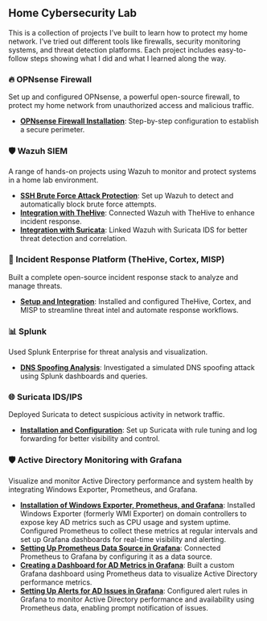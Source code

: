 ## Home Cybersecurity Lab
  
This is a collection of projects I’ve built to learn how to protect my home network. I’ve tried out different tools like firewalls, security monitoring systems, and threat detection platforms. Each project includes easy-to-follow steps showing what I did and what I learned along the way.  
  
<h3>🔥 OPNsense Firewall</h3>  
<p>Set up and configured OPNsense, a powerful open-source firewall, to protect my home network from unauthorized access and malicious traffic.</p>
<ul>
  <li>
    <a href="/OPNsense/OPNsense%20Setup"><strong>OPNsense Firewall Installation</strong></a>: Step-by-step configuration to establish a secure perimeter.
  </li>
</ul>
  
<h3>🛡️ Wazuh SIEM</h3>
<p>A range of hands-on projects using Wazuh to monitor and protect systems in a home lab environment.</p>
<ul>
  <li>
    <a href="/Wazuh/Wazuh%20SSH%20Brute%20Force%20Attack%20Protection"><strong>SSH Brute Force Attack Protection</strong></a>: Set up Wazuh to detect and automatically block brute force attempts.
  </li>
  <li>
    <a href="/Wazuh/Wazuh%20Integration%20with%20TheHive"><strong>Integration with TheHive</strong></a>: Connected Wazuh with TheHive to enhance incident response.
  </li>
  <li>
    <a href="/Wazuh/Wazuh%20Integration%20with%20Suricata"><strong>Integration with Suricata</strong></a>: Linked Wazuh with Suricata IDS for better threat detection and correlation.
  </li>
</ul>

<h3>🧠 Incident Response Platform (TheHive, Cortex, MISP)</h3>
<p>Built a complete open-source incident response stack to analyze and manage threats.</p>
<ul>
  <li>
    <a href="/TheHive-Cortex-MISP/TheHive-Cortex-MISP%20Setup%20and%20Integration"><strong>Setup and Integration</strong></a>: Installed and configured TheHive, Cortex, and MISP to streamline threat intel and automate response workflows.
  </li>
</ul>

<h3>📊 Splunk</h3>
<p>Used Splunk Enterprise for threat analysis and visualization.</p>
<ul>
  <li>
    <a href="/Splunk/DNS%20Spoofing%20Analysis"><strong>DNS Spoofing Analysis</strong></a>: Investigated a simulated DNS spoofing attack using Splunk dashboards and queries.
  </li>
</ul>

<h3>🌐 Suricata IDS/IPS</h3>
<p>Deployed Suricata to detect suspicious activity in network traffic.</p>
<ul>
  <li>
    <a href="/Suricata/Suricata%20Installation%20and%20Configuration"><strong>Installation and Configuration</strong></a>: Set up Suricata with rule tuning and log forwarding for better visibility and control.
  </li>
</ul>  

<h3>🛡️ Active Directory Monitoring with Grafana</h3>
<p>Visualize and monitor Active Directory performance and system health by integrating Windows Exporter, Prometheus, and Grafana.</p>
<ul>
  <li>
    <a href="/Grafana/Tools%20Installation%20and%20Configuration"><strong>Installation of Windows Exporter, Prometheus, and Grafana</strong></a>: Installed Windows Exporter (formerly WMI Exporter) on domain controllers to expose key AD metrics such as CPU usage and system uptime. Configured Prometheus to collect these metrics at regular intervals and set up Grafana dashboards for real-time visibility and alerting.
  </li>
  <li>
    <a href="/Grafana/Setting%20Up%20Prometheus%20Data%20Source"><strong>Setting Up Prometheus Data Source in Grafana</strong></a>: Connected Prometheus to Grafana by configuring it as a data source.
  </li>
  <li>
    <a href="/Grafana/Creating%20a%20Dashboard%20for%20AD%20Metrics"><strong>Creating a Dashboard for AD Metrics in Grafana</strong></a>: Built a custom Grafana dashboard using Prometheus data to visualize Active Directory performance metrics.
  </li>
  <li>
    <a href="/Grafana/Setting%20Up%20Alerts%20for%20AD%20Issues"><strong>Setting Up Alerts for AD Issues in Grafana</strong></a>: Configured alert rules in Grafana to monitor Active Directory performance and availability using Prometheus data, enabling prompt notification of issues.
  </li>
</ul>
